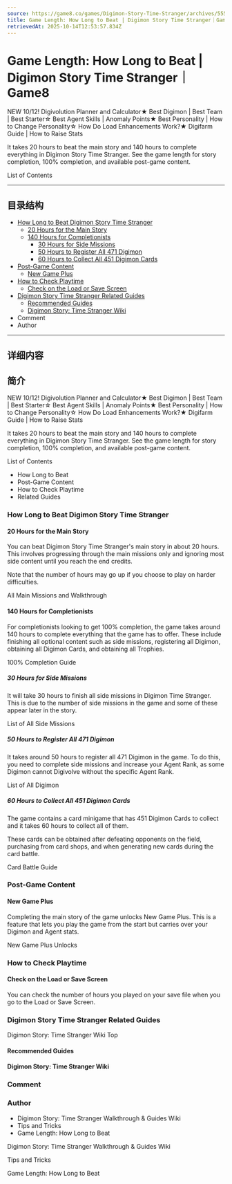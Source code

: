 ```yaml
---
source: https://game8.co/games/Digimon-Story-Time-Stranger/archives/555985
title: Game Length: How Long to Beat | Digimon Story Time Stranger｜Game8
retrievedAt: 2025-10-14T12:53:57.834Z
---
```


# Game Length: How Long to Beat | Digimon Story Time Stranger｜Game8

NEW 10/12! Digivolution Planner and Calculator★ Best Digimon | Best Team | Best Starter☆ Best Agent Skills | Anomaly Points★ Best Personality | How to Change Personality☆ How Do Load Enhancements Work?★ Digifarm Guide | How to Raise Stats

It takes 20 hours to beat the main story and 140 hours to complete everything in Digimon Story Time Stranger. See the game length for story completion, 100% completion, and available post-game content.

List of Contents

---

## 目录结构

  - [How Long to Beat Digimon Story Time Stranger](#hl_1)
    - [20 Hours for the Main Story](#hm_1)
    - [140 Hours for Completionists](#hm_2)
      - [30 Hours for Side Missions](#hs_1)
      - [50 Hours to Register All 471 Digimon](#hs_2)
      - [60 Hours to Collect All 451 Digimon Cards](#hs_3)
  - [Post-Game Content](#hl_2)
    - [New Game Plus](#hm_3)
  - [How to Check Playtime](#hl_3)
    - [Check on the Load or Save Screen](#hm_4)
  - [Digimon Story Time Stranger Related Guides](#hl_4)
    - [Recommended Guides](#hm_5)
    - [Digimon Story: Time Stranger Wiki](#hm_6)
  - Comment
  - Author

---

## 详细内容

## 简介

NEW 10/12! Digivolution Planner and Calculator★ Best Digimon | Best Team | Best Starter☆ Best Agent Skills | Anomaly Points★ Best Personality | How to Change Personality☆ How Do Load Enhancements Work?★ Digifarm Guide | How to Raise Stats

It takes 20 hours to beat the main story and 140 hours to complete everything in Digimon Story Time Stranger. See the game length for story completion, 100% completion, and available post-game content.

List of Contents

- How Long to Beat
- Post-Game Content
- How to Check Playtime
- Related Guides

### How Long to Beat Digimon Story Time Stranger



#### 20 Hours for the Main Story

You can beat Digimon Story Time Stranger's main story in about 20 hours. This involves progressing through the main missions only and ignoring most side content until you reach the end credits.

Note that the number of hours may go up if you choose to play on harder difficulties.

All Main Missions and Walkthrough

#### 140 Hours for Completionists

For completionists looking to get 100% completion, the game takes around 140 hours to complete everything that the game has to offer. These include finishing all optional content such as side missions, registering all Digimon, obtaining all Digimon Cards, and obtaining all Trophies.

100% Completion Guide

##### 30 Hours for Side Missions

It will take 30 hours to finish all side missions in Digimon Time Stranger. This is due to the number of side missions in the game and some of these appear later in the story.

List of All Side Missions

##### 50 Hours to Register All 471 Digimon

It takes around 50 hours to register all 471 Digimon in the game. To do this, you need to complete side missions and increase your Agent Rank, as some Digimon cannot Digivolve without the specific Agent Rank.

List of All Digimon

##### 60 Hours to Collect All 451 Digimon Cards

The game contains a card minigame that has 451 Digimon Cards to collect and it takes 60 hours to collect all of them.

These cards can be obtained after defeating opponents on the field, purchasing from card shops, and when generating new cards during the card battle.

Card Battle Guide

### Post-Game Content



#### New Game Plus

Completing the main story of the game unlocks New Game Plus. This is a feature that lets you play the game from the start but carries over your Digimon and Agent stats.

New Game Plus Unlocks

### How to Check Playtime



#### Check on the Load or Save Screen

You can check the number of hours you played on your save file when you go to the Load or Save Screen.

### Digimon Story Time Stranger Related Guides

Digimon Story: Time Stranger Wiki Top

#### Recommended Guides



#### Digimon Story: Time Stranger Wiki



### Comment



### Author

- Digimon Story: Time Stranger Walkthrough & Guides Wiki
- Tips and Tricks
- Game Length: How Long to Beat

Digimon Story: Time Stranger Walkthrough & Guides Wiki

Tips and Tricks

Game Length: How Long to Beat
